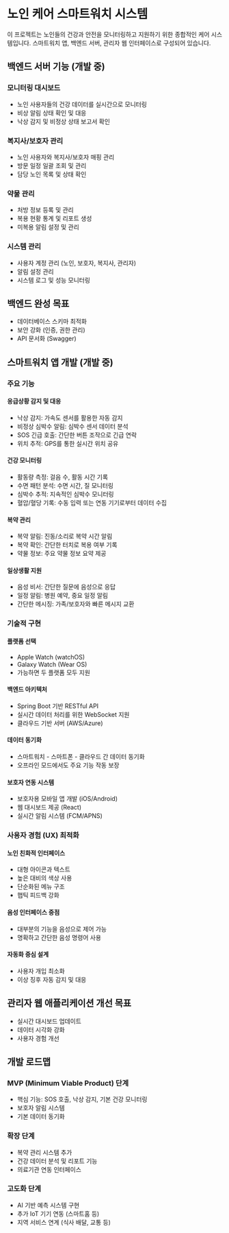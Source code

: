 # 노인 케어 스마트워치 시스템

이 프로젝트는 노인들의 건강과 안전을 모니터링하고 지원하기 위한 종합적인 케어 시스템입니다. 스마트워치 앱, 백엔드 서버, 관리자 웹 인터페이스로 구성되어 있습니다.

## 백엔드 서버 기능 (개발 중)

### 모니터링 대시보드
- 노인 사용자들의 건강 데이터를 실시간으로 모니터링
- 비상 알림 상태 확인 및 대응
- 낙상 감지 및 비정상 상태 보고서 확인

### 복지사/보호자 관리
- 노인 사용자와 복지사/보호자 매핑 관리
- 방문 일정 일괄 조회 및 관리
- 담당 노인 목록 및 상태 확인

### 약물 관리
- 처방 정보 등록 및 관리
- 복용 현황 통계 및 리포트 생성
- 미복용 알림 설정 및 관리

### 시스템 관리
- 사용자 계정 관리 (노인, 보호자, 복지사, 관리자)
- 알림 설정 관리
- 시스템 로그 및 성능 모니터링

## 백엔드 완성 목표
- 데이터베이스 스키마 최적화
- 보안 강화 (인증, 권한 관리)
- API 문서화 (Swagger)

## 스마트워치 앱 개발 (개발 중)

### 주요 기능

#### 응급상황 감지 및 대응
- 낙상 감지: 가속도 센서를 활용한 자동 감지
- 비정상 심박수 알림: 심박수 센서 데이터 분석
- SOS 긴급 호출: 간단한 버튼 조작으로 긴급 연락
- 위치 추적: GPS를 통한 실시간 위치 공유

#### 건강 모니터링
- 활동량 측정: 걸음 수, 활동 시간 기록
- 수면 패턴 분석: 수면 시간, 질 모니터링
- 심박수 추적: 지속적인 심박수 모니터링
- 혈압/혈당 기록: 수동 입력 또는 연동 기기로부터 데이터 수집

#### 복약 관리
- 복약 알림: 진동/소리로 복약 시간 알림
- 복약 확인: 간단한 터치로 복용 여부 기록
- 약물 정보: 주요 약물 정보 요약 제공

#### 일상생활 지원
- 음성 비서: 간단한 질문에 음성으로 응답
- 일정 알림: 병원 예약, 중요 일정 알림
- 간단한 메시징: 가족/보호자와 빠른 메시지 교환

### 기술적 구현

#### 플랫폼 선택
- Apple Watch (watchOS)
- Galaxy Watch (Wear OS)
- 가능하면 두 플랫폼 모두 지원

#### 백엔드 아키텍처
- Spring Boot 기반 RESTful API
- 실시간 데이터 처리를 위한 WebSocket 지원
- 클라우드 기반 서버 (AWS/Azure)

#### 데이터 동기화
- 스마트워치 - 스마트폰 - 클라우드 간 데이터 동기화
- 오프라인 모드에서도 주요 기능 작동 보장

#### 보호자 연동 시스템
- 보호자용 모바일 앱 개발 (iOS/Android)
- 웹 대시보드 제공 (React)
- 실시간 알림 시스템 (FCM/APNS)

### 사용자 경험 (UX) 최적화

#### 노인 친화적 인터페이스
- 대형 아이콘과 텍스트
- 높은 대비의 색상 사용
- 단순화된 메뉴 구조
- 햅틱 피드백 강화

#### 음성 인터페이스 중점
- 대부분의 기능을 음성으로 제어 가능
- 명확하고 간단한 음성 명령어 사용

#### 자동화 중심 설계
- 사용자 개입 최소화
- 이상 징후 자동 감지 및 대응

## 관리자 웹 애플리케이션 개선 목표
- 실시간 대시보드 업데이트
- 데이터 시각화 강화
- 사용자 경험 개선

## 개발 로드맵

### MVP (Minimum Viable Product) 단계
- 핵심 기능: SOS 호출, 낙상 감지, 기본 건강 모니터링
- 보호자 알림 시스템
- 기본 데이터 동기화

### 확장 단계
- 복약 관리 시스템 추가
- 건강 데이터 분석 및 리포트 기능
- 의료기관 연동 인터페이스

### 고도화 단계
- AI 기반 예측 시스템 구현
- 추가 IoT 기기 연동 (스마트홈 등)
- 지역 서비스 연계 (식사 배달, 교통 등)